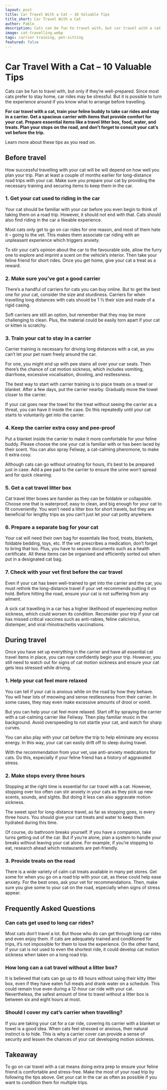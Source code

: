 ```yaml
---
layout: post
title: Car Travel With a Cat – 10 Valuable Tips
title_short: Car Travel With a Cat
author: Pablo
description: Cats can be fun to travel with, but car travel with a cat requires preparations. Read on to discover 10 tips to help you plan travelling with your furry friend.
image: cat-travelling.webp
tags: carrier training, pet-sitting
featured: false
---
```


# Car Travel With a Cat – 10 Valuable Tips

Cats can be fun to travel with, but only if they’re well-prepared. Since most cats prefer to stay home, car rides may be stressful. But it is possible to turn the experience around if you know what to arrange before travelling.

**For car travel with a cat, train your feline buddy to take car rides and stay in a carrier. Get a spacious carrier with items that provide comfort for your cat. Prepare essential items like a travel litter box, food, water, and treats. Plan your stops on the road, and don’t forget to consult your cat’s vet before the trip.**

Learn more about these tips as you read on.

## Before travel

How successful travelling with your cat will be will depend on how well you plan your trip. Plan at least a couple of months earlier for long-distance road trips with your cat. Make sure you prepare your cat by providing the necessary training and securing items to keep them in the car.

### 1. Get your cat used to riding in the car

Your cat should be familiar with your car before you even begin to think of taking them on a road trip. However, it should not end with that. Cats should also find riding in the car a likeable experience.

Most cats only get to go on car rides for one reason, and most of them hate it – going to the vet. This makes them associate car riding with an unpleasant experience which triggers anxiety.

To stir your cat’s opinion about the car to the favourable side, allow the furry one to explore and imprint a scent on the vehicle’s interior. Then take your feline friend for short rides. Once you get home, give your cat a treat as a reward.

### 2. Make sure you’ve got a good carrier

There’s a handful of carriers for cats you can buy online. But to get the best one for your cat, consider the size and sturdiness. Carriers for when travelling long distances with cats should be 1 ½ their size and made of a rigid casing.

Soft carriers are still an option, but remember that they may be more challenging to clean. Plus, the material could be easily torn apart if your cat or kitten is scratchy.

### 3. Train your cat to stay in a carrier

Carrier training is necessary for driving long distances with a cat, as you can’t let your pet roam freely around the car.

For one, you might end up with pee stains all over your car seats. Then there’s the chance of cat motion sickness, which includes vomiting, diarrhoea, excessive vocalisation, drooling, and restlessness.

The best way to start with carrier training is to place treats on a towel or blanket. After a few days, put the carrier nearby. Gradually move the towel closer to the carrier.

If your cat goes near the towel for the treat without seeing the carrier as a threat, you can have it inside the case. Do this repeatedly until your cat starts to voluntarily get into the carrier.

### 4. Keep the carrier extra cosy and pee-proof

Put a blanket inside the carrier to make it more comfortable for your feline buddy. Please choose the one your cat is familiar with or has been laced by their scent. You can also spray Feliway, a cat-calming pheromone, to make it extra cosy.

Although cats can go without urinating for hours, it’s best to be prepared just in case. Add a pee pad to the carrier to ensure the urine won’t spread and for quick cleaning.

### 5. Get a cat travel litter box

Cat travel litter boxes are handier as they can be foldable or collapsible. Choose one that is waterproof, easy to clean, and big enough for your cat to fit conveniently. You won’t need a litter box for short travels, but they are beneficial for lengthy trips as you can’t just let your cat potty anywhere.

### 6. Prepare a separate bag for your cat

Your cat will need their own bag for essentials like food, treats, blankets, foldable bedding, toys, etc. If the vet prescribes a medication, don’t forget to bring that too. Plus, you have to secure documents such as a health certificate. All these items can be organised and efficiently sorted out when put in a designated cat bag.

### 7. Check with your vet first before the car travel

Even if your cat has been well-trained to get into the carrier and the car, you must rethink the long-distance travel if your vet recommends putting it on hold. Before hitting the road, ensure your cat is not suffering from any ailment.

A sick cat travelling in a car has a higher likelihood of experiencing motion sickness, which could worsen its condition. Reconsider your trip if your cat has missed critical vaccines such as anti-rabies, feline calicivirus, distemper, and viral rhinotracheitis vaccinations.

## During travel

Once you have set up everything in the carrier and have all essential cat travel items in place, you can now confidently begin your trip. However, you still need to watch out for signs of cat motion sickness and ensure your cat gets less stressed while driving.

### 1. Help your cat feel more relaxed

You can tell if your cat is anxious while on the road by how they behave. You will hear lots of meowing and sense restlessness from their carrier. In some cases, they may even make excessive amounts of drool or vomit.

But you can help your cat feel more relaxed. Start off by spraying the carrier with a cat-calming carrier like Feliway. Then play familiar music in the background. Avoid overspeeding to not startle your cat, and watch for sharp curves.

You can also play with your cat before the trip to help eliminate any excess energy. In this way, your cat can easily drift off to sleep during travel.

With the recommendation from your vet, use anti-anxiety medications for cats. Do this, especially if your feline friend has a history of aggravated stress.

### 2. Make stops every three hours

Stopping at the right time is essential for car travel with a cat. However, stopping over too often can stir anxiety in your cats as they pick up new scents, sounds, and sights. But doing it less can also aggravate motion sickness.

The sweet spot for long-distance travel, as far as stopping goes, is every three hours. You should give your cat treats and water to keep them hydrated during this time.

Of course, do bathroom breaks yourself. If you have a companion, take turns getting out of the car. But if you’re alone, plan a system to handle your breaks without leaving your cat alone. For example, if you’re stopping to eat, research ahead which restaurants are pet-friendly.

### 3. Provide treats on the road

There is a wide variety of calm cat treats available in many pet stores. Get some for when you go on a road trip with your cat, as these could help ease anxiety. For the best ones, ask your vet for recommendations. Then, make sure you give some to your cat on the road, especially when signs of stress appear.

## Frequently Asked Questions

### Can cats get used to long car rides?

Most cats don’t travel a lot. But those who do can get through long car rides and even enjoy them. If cats are adequately trained and conditioned for trips, it’s not impossible for them to love the experience. On the other hand, if your cat is not used to even the shortest ride, it could develop cat motion sickness when taken on a long road trip.

### How long can a cat travel without a litter box?

It is believed that cats can go up to 48 hours without using their kitty litter box, even if they have eaten full meals and drank water on a schedule. This could remain true even during a 12-hour car ride with your cat. Nevertheless, the safest amount of time to travel without a litter box is between six and eight hours at most.

### Should I cover my cat’s carrier when travelling?

If you are taking your cat for a car ride, covering its carrier with a blanket or towel is a good idea. When cats feel stressed or anxious, their natural instinct is to hide. This is why a carrier cover can provide a sense of security and lessen the chances of your cat developing motion sickness.

## Takeaway

To go on car travel with a cat means doing extra prep to ensure your feline friend is comfortable and stress-free. Make the most of your road trip by following the tips above. Get your cat in the car as often as possible if you want to condition them for multiple trips.
